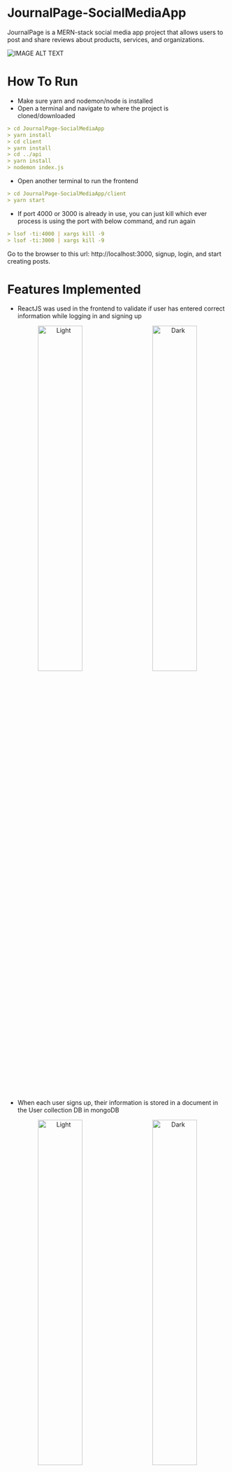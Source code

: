 # JournalPage-SocialMediaApp
JournalPage is a MERN-stack social media app project that allows users to post and share reviews about products, services, and organizations. 

![IMAGE ALT TEXT](https://github.com/kannikakabilar/JournalPage-SocialMediaApp/blob/main/screenshots/Screen%20Shot%202023-03-31%20at%203.25.43%20PM.png)

# How To Run
- Make sure yarn and nodemon/node is installed
- Open a terminal and navigate to where the project is cloned/downloaded
```md
> cd JournalPage-SocialMediaApp
> yarn install
> cd client
> yarn install
> cd ../api
> yarn install
> nodemon index.js
```
- Open another terminal to run the frontend
```md
> cd JournalPage-SocialMediaApp/client
> yarn start
```
- If port 4000 or 3000 is already in use, you can just kill which ever process is using the port with below command, and run again
```md
> lsof -ti:4000 | xargs kill -9
> lsof -ti:3000 | xargs kill -9
```
Go to the browser to this url: http://localhost:3000, signup, login, and start creating posts.

# Features Implemented 
- ReactJS was used in the frontend to validate if user has entered correct information while logging in and signing up
<p align="center">
  <img alt="Light" src="screenshots/Screen Shot 2023-03-31 at 7.16.28 PM.png" width="45%">
&nbsp; &nbsp; &nbsp; &nbsp;
  <img alt="Dark" src="screenshots/Screen Shot 2023-03-31 at 7.18.01 PM.png" width="45%">
</p>

- When each user signs up, their information is stored in a document in the User collection DB in mongoDB
<p align="center">
  <img alt="Light" src="screenshots/Screen Shot 2023-03-31 at 3.25.51 PM.png" width="45%">
&nbsp; &nbsp; &nbsp; &nbsp;
  <img alt="Dark" src="screenshots/Screen Shot 2023-03-31 at 7.36.32 PM.png" width="45%">
</p>

- Each user can create a post with picture of their reviewed product, title, summary(short description), review feedback with more pictures.
<p align="center">
  <img alt="Light" src="screenshots/Screen Shot 2023-03-31 at 7.41.17 PM.png" width="45%">
&nbsp; &nbsp; &nbsp; &nbsp;
  <img alt="Dark" src="screenshots/Screen Shot 2023-03-31 at 7.39.13 PM.png" width="45%">
</p>

- All posts can be viewed on the feed page. Listed from most recently posted to older posts.
<p align="center">
  <img alt="Light" src="screenshots/Screen Shot 2023-03-31 at 7.42.11 PM.png" width="75%">
&nbsp; &nbsp; &nbsp; &nbsp;
</p>

- A user can click on a post to view more details and read more information on the post
<p align="center">
  <img alt="Light" src="screenshots/Screen Shot 2023-03-31 at 7.42.43 PM.png" width="45%">
&nbsp; &nbsp; &nbsp; &nbsp;
  <img alt="Dark" src="screenshots/Screen Shot 2023-03-31 at 7.42.50 PM.png" width="45%">
</p>

- The owner of a post can edit their own post and make updates to it.
<p align="center">
  <img alt="Light" src="screenshots/Screen Shot 2023-03-31 at 7.43.44 PM.png" width="45%">
&nbsp; &nbsp; &nbsp; &nbsp;
  <img alt="Dark" src="screenshots/Screen Shot 2023-03-31 at 7.43.57 PM.png" width="45%">
</p>

- Users can view profiles of other users and their posts but they can only edit their own profile and their own posts.
<p align="center">
  <img alt="Light" src="screenshots/Screen Shot 2023-03-31 at 7.53.07 PM.png" width="45%">
&nbsp; &nbsp; &nbsp; &nbsp;
  <img alt="Dark" src="screenshots/Screen Shot 2023-03-31 at 7.53.28 PM.png" width="45%">
</p>
<p align="center">
  <img alt="Light" src="screenshots/Screen Shot 2023-03-31 at 7.57.46 PM.png" width="45%">
&nbsp; &nbsp; &nbsp; &nbsp;
  <img alt="Dark" src="screenshots/Screen Shot 2023-03-31 at 7.50.36 PM.png" width="45%">
</p>

- When users make updates to their own profile, they would be guided with form validation to ensure correct information about the user is stored
<p align="center">
  <img alt="Light" src="screenshots/Screen Shot 2023-03-31 at 7.53.53 PM.png" width="45%">
&nbsp; &nbsp; &nbsp; &nbsp;
  <img alt="Dark" src="screenshots/Screen Shot 2023-03-31 at 7.55.24 PM.png" width="45%">
</p>

- Updated user profiles will also be updated in the User collection in MongoDB
<p align="center">
  <img alt="Light" src="screenshots/Screen Shot 2023-03-31 at 7.57.25 PM.png" width="45%">
&nbsp; &nbsp; &nbsp; &nbsp;
  <img alt="Dark" src="screenshots/Screen Shot 2023-03-31 at 7.57.33 PM.png" width="45%">
</p>

- The Feed page contains posts of all users posted from most recently to older posts
<p align="center">
  <img alt="Light" src="screenshots/Screen Shot 2023-03-31 at 8.04.14 PM.png" width="45%">
&nbsp; &nbsp; &nbsp; &nbsp;
  <img alt="Dark" src="screenshots/Screen Shot 2023-03-31 at 7.58.38 PM.png" width="45%">
</p>

- Users can search for posts in the search bar by post titles or by usernames
<p align="center">
  <img alt="Light" src="screenshots/Screen Shot 2023-04-01 at 4.50.38 PM.png" width="45%">
&nbsp; &nbsp; &nbsp; &nbsp;
  <img alt="Dark" src="screenshots/Screen Shot 2023-04-01 at 4.51.32 PM.png" width="45%">
</p>
<p align="center">
  <img alt="Light" src="screenshots/Screen Shot 2023-04-01 at 4.51.42 PM.png" width="45%">
&nbsp; &nbsp; &nbsp; &nbsp;
  <img alt="Dark" src="screenshots/Screen Shot 2023-04-01 at 4.51.57 PM.png" width="45%">
</p>

# Concepts Learned
- Collections in MongoDB were created to store posts and users information
- jwt (JSON Web Tokens) were used check if a user is logged in and which user is logged in
- MongoDB was connected to backend through ExpressJS
- Frontend connects to backend via fetch statements
- Backend handles GET, POST, and PUT requests and sends the response back to the frontend to be displayed on the webpages
- Each request is handled by a corresponding query made to MongoDB where the collections are stored
- Frontend is designed using ReactJS that handles user events and how information gets displayed and collected form users
- Passwords from users are collected, encrypted, and stored in documents of Users collection using bcryptjs

# File Structure
```
.
├── JournalPage-SocialMediaApp/
│   ├── README.MD
│   ├── package.json
│   ├── yarn.lock
│   └── api/
│   │   ├── index.js (backend server file that handles GET, POST, and PUT requests)
│   │   └── models/ (contains Users & Posts schema files describing how each document of a collection will be stored in MongoDB)
│   └── client/
│   │   ├── public/ (contains index.html and favicon.ico)
│   │   └── src/
│   │   │   ├── pages/ (contains files that will be rendered when each page is displayed)
│   │   │   ├── App.js & App.css (contains routing info to direct each page)
│   │   │   ├── Layout.js (contains where header and page content will be displayed)
│   │   │   ├── UserContext.js (contains logged in user info)
│   │   │   ├── Post.js (contains how each post will be displayed in the feed page)
│   │   │   ├── index.js (contains some core content)
│   │   │   ├── . . . (and some other files)
________________
```
